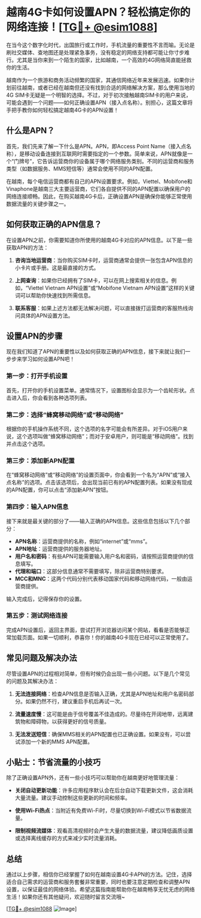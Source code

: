 # 越南4G卡如何设置APN？轻松搞定你的网络连接！[[TG💪+ @esim1088](https://t.me/s/esim1088)]

在当今这个数字化时代，出国旅行或工作时，手机流量的重要性不言而喻。无论是刷社交媒体、查地图还是处理紧急事务，没有稳定的网络支持都可能让你寸步难行。尤其是当你来到一个陌生的国家，比如越南，一个高效的4G网络简直能拯救你的生活。

越南作为一个旅游和商务活动频繁的国家，其通信网络近年来发展迅速。如果你计划前往越南，或者已经在越南但还没有找到合适的网络解决方案，那么使用当地的4G SIM卡无疑是一个明智的选择。不过，对于初次接触越南SIM卡的用户来说，可能会遇到一个问题——如何正确设置APN（接入点名称）。别担心，这篇文章将手把手教你如何轻松搞定越南4G卡的APN设置！

## 什么是APN？

首先，我们先来了解一下什么是APN。APN，即Access Point Name（接入点名称），是移动设备连接到互联网时需要指定的一个参数。简单来说，APN就像是一个“门牌号”，它告诉运营商你的设备属于哪个网络服务类别。不同的运营商和服务类型（如数据服务、MMS短信等）通常会使用不同的APN配置。

在越南，每个电信运营商都有自己的APN设置要求。例如，Viettel、Mobifone和Vinaphone是越南三大主要运营商，它们各自提供不同的APN配置以确保用户的网络连接顺畅。因此，在购买越南4G卡后，正确设置APN是确保你能够正常使用数据流量的关键步骤之一。

## 如何获取正确的APN信息？

在设置APN之前，你需要知道你所使用的越南4G卡对应的APN信息。以下是一些获取APN的方法：

1. **咨询当地运营商**：当你购买SIM卡时，运营商通常会提供一张包含APN信息的小卡片或手册。这是最直接的方式。
   
2. **上网查询**：如果你已经拥有了SIM卡，可以在网上搜索相关的信息。例如，“Viettel Vietnam APN设置”或“Mobifone Vietnam APN设置”这样的关键词可以帮助你快速找到所需信息。

3. **联系客服**：如果上述方法都无法解决问题，可以直接拨打运营商的客服热线询问具体的APN设置方法。

## 设置APN的步骤

现在我们知道了APN的重要性以及如何获取正确的APN信息，接下来就让我们一步步来学习如何设置APN吧！

### 第一步：打开手机设置

首先，打开你的手机设置菜单。通常情况下，设置图标会显示为一个齿轮形状。点击进入后，你会看到各种选项列表。

### 第二步：选择“蜂窝移动网络”或“移动网络”

根据你的手机操作系统不同，这个选项的名字可能会有所差异。对于iOS用户来说，这个选项叫做“蜂窝移动网络”；而对于安卓用户，则可能是“移动网络”。找到并点击这个选项。

### 第三步：添加新APN配置

在“蜂窝移动网络”或“移动网络”的设置页面中，你会看到一个名为“APN”或“接入点名称”的选项。点击该选项后，会出现当前已有的APN配置列表。如果没有现成的APN配置，你可以点击“添加新APN”按钮。

### 第四步：输入APN信息

接下来就是最关键的部分了——输入正确的APN信息。这些信息包括以下几个部分：

- **APN名称**：运营商提供的名称，例如“internet”或“mms”。
- **APN地址**：运营商提供的服务器地址。
- **用户名和密码**：有些APN可能需要输入用户名和密码，请按照运营商提供的信息填写。
- **代理和端口**：这部分信息通常不需要填写，除非运营商特别要求。
- **MCC和MNC**：这两个代码分别代表移动国家代码和移动网络代码，一般由运营商提供。

输入完成后，记得保存你的设置。

### 第五步：测试网络连接

完成APN设置后，返回主界面，尝试打开浏览器访问某个网站，看看是否能够正常加载页面。如果一切顺利，恭喜你！你的越南4G卡现在已经可以正常使用了。

## 常见问题及解决办法

尽管设置APN的过程相对简单，但有时候仍会出现一些小问题。以下是几个常见的问题及其解决办法：

1. **无法连接网络**：检查APN信息是否输入正确，尤其是APN地址和用户名密码部分。如果仍然不行，建议重启手机后再试一次。

2. **流量速度慢**：这可能是由于信号覆盖不佳造成的。尽量待在开阔地带，远离建筑物和障碍物，以获得更好的信号质量。

3. **无法发送短信**：确保MMS相关的APN配置也已正确设置。如果没有，可以尝试添加一个新的MMS APN配置。

## 小贴士：节省流量的小技巧

除了正确设置APN外，还有一些小技巧可以帮助你在越南更好地管理流量：

- **关闭自动更新功能**：许多应用程序默认会在后台自动下载更新文件，这会消耗大量流量。建议手动控制这些更新的时间和频率。
  
- **使用Wi-Fi热点**：当附近有免费Wi-Fi时，尽量切换到Wi-Fi模式以节省数据流量。

- **限制视频流媒体**：观看高清视频时会产生大量的数据流量，建议降低画质设置或选择离线缓存的方式来减少实时流量消耗。

## 总结

通过以上步骤，相信你已经掌握了如何在越南设置4G卡APN的方法。记住，选择适合自己需求的运营商和服务套餐非常重要，同时也要注意定期检查和调整APN设置，以保证最佳的网络体验。希望这篇指南能帮助你在越南畅享无忧无虑的网络生活！如果你还有其他疑问，欢迎随时留言交流哦~

[[TG💪+ @esim1088](https://t.me/s/esim1088) ![Image](https://i.postimg.cc/4NQfJmqS/Snipaste-2025-05-13-00-14-12.png)]